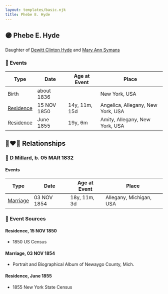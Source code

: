 ```yaml
---
layout: templates/basic.njk
title: Phebe E. Hyde
---
```

## 🟣 Phebe E. Hyde

Daughter of [Dewitt Clinton Hyde](/people/4/47530864) and [Mary Ann Symans](/people/4/4704808)

### 📆 Events

Type | Date | Age at Event | Place
------ | ------ | ------ | ------
Birth | about 1836 |  | New York, USA
[Residence](#event-event-0) | 15 NOV 1850 | 14y, 11m, 15d | Angelica, Allegany, New York, USA
[Residence](#event-event-1) | June 1855 | 19y, 6m | Amity, Allegany, New York, USA

## 👩‍❤️‍👨 Relationships

### 🔵 [D Millard](/people/4/49080777), b. 05 MAR 1832

#### Events

Type | Date | Age at Event | Place
------ | ------ | ------ | ------
[Marriage](#event-family-0-event-0) | 03 NOV 1854 | 18y, 11m, 3d | Allegany, Michigan, USA
### 📰 Event Sources

#### <a id="event-event-0"></a> Residence, 15 NOV 1850
* 1850 US Census

#### <a id="event-family-0-event-0"></a> Marriage, 03 NOV 1854
* Portrait and Biographical Album of Newaygo County, Mich.

#### <a id="event-event-1"></a> Residence, June 1855
* 1855 New York State Census